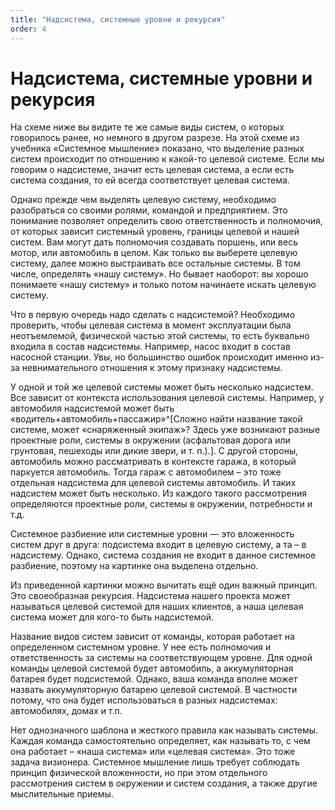 ```yaml
---
title: "Надсистема, системные уровни и рекурсия"
order: 4
---
```


# Надсистема, системные уровни и рекурсия



На схеме ниже вы видите те же самые виды систем, о которых говорилось ранее, но немного в другом разрезе. На этой схеме из учебника «Системное мышление» показано, что выделение разных систем происходит по отношению к какой-то целевой системе. Если мы говорим о надсистеме, значит есть целевая система, а если есть система создания, то ей всегда соответствует целевая система.

Однако прежде чем выделять целевую систему, необходимо разобраться со своими ролями, командой и предприятием. Это понимание позволяет определить свою ответственность и полномочия, от которых зависит системный уровень, границы целевой и нашей систем. Вам могут дать полномочия создавать поршень, или весь мотор, или автомобиль в целом. Как только вы выберете целевую систему, далее можно выстраивать все остальные системы. В том числе, определять «нашу систему». Но бывает наоборот: вы хорошо понимаете «нашу систему» и только потом начинаете искать целевую систему.

Что в первую очередь надо сделать с надсистемой? Необходимо проверить, чтобы целевая система в момент эксплуатации была неотъемлемой, физической частью этой системы, то есть буквально входила в состав надсистемы. Например, насос входит в состав насосной станции. Увы, но большинство ошибок происходит именно из-за невнимательного отношения к этому признаку надсистемы.

У одной и той же целевой системы может быть несколько надсистем. Все зависит от контекста использования целевой системы. Например, у автомобиля надсистемой может быть «водитель+автомобиль+пассажир»^[Сложно найти название такой системе, может «снаряженный экипаж»? Здесь уже возникают разные проектные роли, системы в окружении (асфальтовая дорога или грунтовая, пешеходы или дикие звери, и т. п.).]. С другой стороны, автомобиль можно рассматривать в контексте гаража, в который паркуется автомобиль. Тогда гараж с автомобилем – это тоже отдельная надсистема для целевой системы автомобиль. И таких надсистем может быть несколько. Из каждого такого рассмотрения определяются проектные роли, системы в окружении, потребности и т.д.

Системное разбиение или системные уровни — это вложенность систем друг в друга: подсистема входит в целевую систему, а та – в надсистему. Однако, система создания не входит в данное системное разбиение, поэтому на картинке она выделена отдельно.

Из приведенной картинки можно вычитать ещё один важный принцип. Это своеобразная рекурсия. Надсистема нашего проекта может называться целевой системой для наших клиентов, а наша целевая система может для кого-то быть надсистемой.

Название видов систем зависит от команды, которая работает на определенном системном уровне. У нее есть полномочия и ответственность за системы на соответствующем уровне. Для одной команды целевой системой будет автомобиль, а аккумуляторная батарея будет подсистемой. Однако, ваша команда вполне может назвать аккумуляторную батарею целевой системой. В частности потому, что она будет использоваться в разных надсистемах: автомобилях, домах и т.п.

Нет однозначного шаблона и жесткого правила как называть системы. Каждая команда самостоятельно определяет, как называть то, с чем она работает – «наша система» или «целевая система». Это тоже задача визионера. Системное мышление лишь требует соблюдать принцип физической вложенности, но при этом отдельного рассмотрения систем в окружении и систем создания, а также другие мыслительные приемы.

